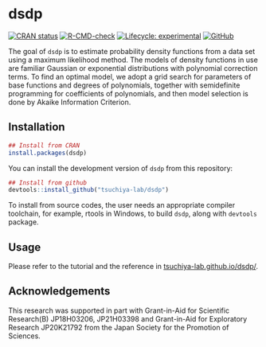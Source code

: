 
<!-- README.md is generated from README.Rmd. Please edit that file -->

# dsdp

<!-- badges: start -->

[![CRAN
status](https://www.r-pkg.org/badges/version/dsdp)](https://CRAN.R-project.org/package=dsdp)
[![R-CMD-check](https://github.com/tsuchiya-lab/dsdp/actions/workflows/R-CMD-check.yaml/badge.svg)](https://github.com/tsuchiya-lab/dsdp/actions/workflows/R-CMD-check.yaml)
[![Lifecycle:
experimental](https://img.shields.io/badge/lifecycle-experimental-orange.svg)](https://lifecycle.r-lib.org/articles/stages.html#experimental)
[![GitHub](https://img.shields.io/github/license/tsuchiya-lab/dsdp)](https://github.com/tsuchiya-lab/dsdp/blob/main/LICENSE.md)
<!-- badges: end -->

The goal of `dsdp` is to estimate probability density functions from a
data set using a maximum likelihood method. The models of density
functions in use are familiar Gaussian or exponential distributions with
polynomial correction terms. To find an optimal model, we adopt a grid
search for parameters of base functions and degrees of polynomials,
together with semidefinite programming for coefficients of polynomials,
and then model selection is done by Akaike Information Criterion.

## Installation

``` r
## Install from CRAN
install.packages(dsdp)
```

You can install the development version of `dsdp` from this repository:

``` r
## Install from github
devtools::install_github("tsuchiya-lab/dsdp")
```

To install from source codes, the user needs an appropriate compiler
toolchain, for example, rtools in Windows, to build `dsdp`, along with
`devtools` package.

## Usage

Please refer to the tutorial and the reference in
[tsuchiya-lab.github.io/dsdp/](https://tsuchiya-lab.github.io/dsdp/).

## Acknowledgements

This research was supported in part with Grant-in-Aid for Scientific
Research(B) JP18H03206, JP21H03398 and Grant-in-Aid for Exploratory
Research JP20K21792 from the Japan Society for the Promotion of
Sciences.

